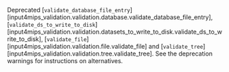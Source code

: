 Deprecated
[`validate_database_file_entry`][input4mips_validation.validation.database.validate_database_file_entry],
[`validate_ds_to_write_to_disk`][input4mips_validation.validation.datasets_to_write_to_disk.validate_ds_to_write_to_disk],
[`validate_file`][input4mips_validation.validation.file.validate_file]
and [`validate_tree`][input4mips_validation.validation.tree.validate_tree].
See the deprecation warnings for instructions on alternatives.
